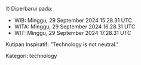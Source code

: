 ⏰ Diperbarui pada:
- WIB: Minggu, 29 September 2024 15.28.31 UTC
- WITA: Minggu, 29 September 2024 16.28.31 UTC
- WIT: Minggu, 29 September 2024 17.28.31 UTC

Kutipan Inspiratif:
"Technology is not neutral."


Kategori: technology

